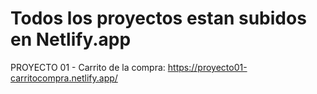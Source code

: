 # Todos los proyectos estan subidos en Netlify.app

PROYECTO 01 - Carrito de la compra: https://proyecto01-carritocompra.netlify.app/
